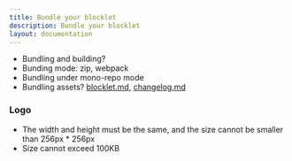 ```yaml
---
title: Bundle your blocklet
description: Bundle your blocklet
layout: documentation
---
```


- Bundling and building?
- Bunding mode: zip, webpack
- Bundling under mono-repo mode
- Bundling assets? [blocklet.md](http://blocklet.md/), [changelog.md](http://changelog.md/)

### Logo

- The width and height must be the same, and the size cannot be smaller than 256px \* 256px
- Size cannot exceed 100KB
